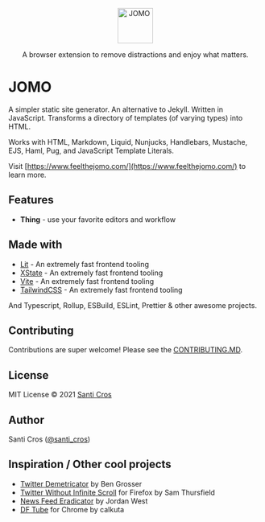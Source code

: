 <p align="center">
  <a href="https://nextjs.org">
    <img src="https://assets.vercel.com/image/upload/v1607554385/repositories/next-js/next-logo.png" alt="JOMO" height="70">
  </a>
  <p align="center">A browser extension to remove distractions and enjoy what matters.</p>
</p>

# JOMO

A simpler static site generator. An alternative to Jekyll. Written in JavaScript. Transforms a directory of templates (of varying types) into HTML.

Works with HTML, Markdown, Liquid, Nunjucks, Handlebars, Mustache, EJS, Haml, Pug, and JavaScript Template Literals.

Visit [https://www.feelthejomo.com/](https://www.feelthejomo.com/) to learn more.

## Features

- **Thing** - use your favorite editors and workflow

## Made with

- [Lit](https://lit.dev/) - An extremely fast frontend tooling
- [XState](https://xstate.js.org/) - An extremely fast frontend tooling
- [Vite](https://vitejs.dev) - An extremely fast frontend tooling
- [TailwindCSS](https://tailwindcss.com/) - An extremely fast frontend tooling

And Typescript, Rollup, ESBuild, ESLint, Prettier & other awesome projects.

## Contributing

Contributions are super welcome! Please see the [CONTRIBUTING.MD](/contributing.md).

## License

MIT License © 2021 [Santi Cros](https://github.com/santicros)

## Author

Santi Cros ([@santi_cros](https://twitter.com/santi_cros))

## Inspiration / Other cool projects

- [Twitter Demetricator](https://chrome.google.com/webstore/detail/twitter-demetricator/abcocamcgfjfdcpfopgpadihhbjbdcem) by Ben Grosser
- [Twitter Without Infinite Scroll](https://addons.mozilla.org/es/firefox/addon/t-w-i-s/) for Firefox by Sam Thursfield
- [News Feed Eradicator](https://chrome.google.com/webstore/detail/news-feed-eradicator/fjcldmjmjhkklehbacihaiopjklihlgg?hl=es) by Jordan West
- [DF Tube](https://chrome.google.com/webstore/detail/df-tube-distraction-free/mjdepdfccjgcndkmemponafgioodelna) for Chrome by calkuta
